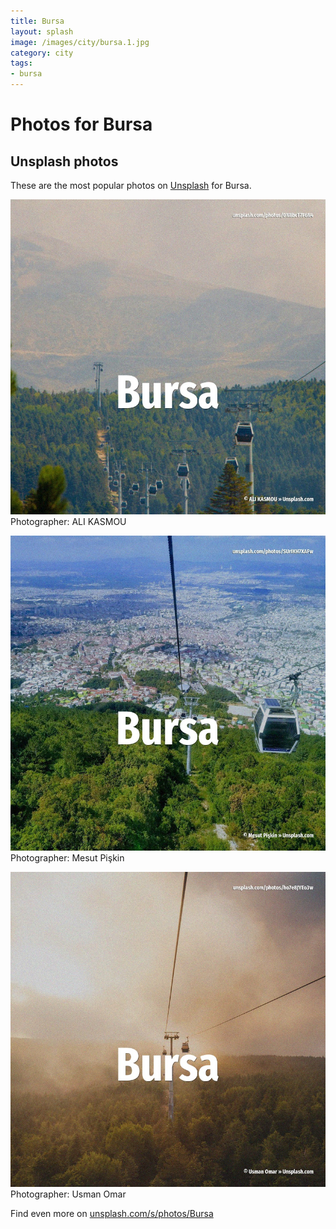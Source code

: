 ```yaml
---
title: Bursa
layout: splash
image: /images/city/bursa.1.jpg
category: city
tags:
- bursa
---
```

# Photos for Bursa
 
## Unsplash photos
These are the most popular photos on [Unsplash](https://unsplash.com) for Bursa.
 
![Bursa](/images/city/bursa.1.jpg)
Photographer:  ALI KASMOU
 
![Bursa](/images/city/bursa.2.jpg)
Photographer:  Mesut Pişkin
 
![Bursa](/images/city/bursa.3.jpg)
Photographer:  Usman Omar
 
Find even more on [unsplash.com/s/photos/Bursa](https://unsplash.com/s/photos/Bursa)
 
